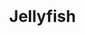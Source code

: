 ---
title: "Jellyfish"
summary: "Jellyfish was an American rock band that formed in San Francisco in 1989. Led by songwriters Andy Sturmer and Roger Manning , the group was known for their blend of 1960s classic rock and XTC-style power pop. They released two albums, Bellybutton and Spilt Milk , that proved influential to many subsequent acts in a similar vein.Sturmer and Manning met in high school and shared an admiration for jazz, post-punk, and British pop music. Following a stint as members of Beatnik Beatch, they quit the group to continue songwriting with one another and formed Jellyfish. They were initially supported by Jason Falkner and Roger's brother Chris . After the tour for Bellybutton, those musicians were replaced by Tim Smith and Eric Dover . The group viewed Spilt Milk as their \"masterpiece\" and the fulfillment of their original grandiose vision for the band, emphasizing bombasticity, vocal harmonies, orchestration, and studio experimentation.
During their five-year existence, Jellyfish attracted critical acclaim and a devoted cult following, but struggled against prevailing rock trends . Their only charting single on the Billboard Hot 100 was \"Baby's Coming Back\". Three other songs were top-twenty hits on Billboard's Modern Rock Tracks chart: \"The King Is Half-Undressed\", \"That Is Why\", and \"The Ghost at Number One\". Elsewhere, they had six songs appear on the UK Singles Chart, although none reached higher than the top thirty.
Jellyfish broke up in 1994 due to poor record sales, Sturmer's discomfort with his role as frontman, and artistic conflicts between the two songwriters. Manning subsequently formed Imperial Drag with Dover, and pursued careers as a solo artist and session musician. Sturmer worked with the Japanese pop duo Puffy AmiYumi and continues to compose music for animated television programs. Since 2017, the trio of Manning, Dover, and Smith have recorded together as the Lickerish Quartet."
slug: "jellyfish"
image: "jellyfish.jpg"
apple_music_artist_url: "None"
wikipedia_url: "https://en.wikipedia.org/wiki/Jellyfish_(band)"
---